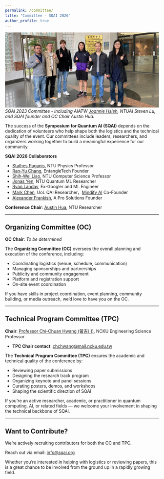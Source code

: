 ```yaml
---
permalink: /committee/
title: "Committee - SQAI 2026"
author_profile: true
---
```


![SQAI 2023 Committee](/images/sqaicommittee.jpg)
*SQAI 2023 Committee - including AIATW [Joannie Hsieh](https://www.facebook.com/joanniehsieh), NTUAI Steven Lu, and SQAI founder and OC Chair Austin Hua.*

The success of the **Symposium for Quantum AI (SQAI)** depends on the dedication of volunteers who help shape both the logistics and the technical quality of the event. Our committees include leaders, researchers, and organizers working together to build a meaningful experience for our community.

**SQAI 2026 Collaborators**
- [Stathes Paganis](https://www.phys.ntu.edu.tw/enphysics/paganis.html), NTU Physics Professor
- [Ran-Yu Chang](https://www.linkedin.com/in/ran-yu-chang-72a1041b6/), EntangleTech Founder
- [Shih-Wei Liao](https://ieeexplore.ieee.org/author/37086846354), NTU Computer Science Professor
- [Jonas Yen](https://www.facebook.com/profile.php?id=100001078614941), NTU Quantum ML Researcher
- [Ryan Landay](https://www.linkedin.com/in/rlanday/), Ex-Googler and ML Engineer
- [Mark Chen](https://www.linkedin.com/in/mark-chen-next/), UoL QAI Researcher，[Mindify AI](https://www.mindifyai.dev/) Co-Founder
- [Alexander Frankish](https://www.linkedin.com/in/alexander-frankish/), A Pro Solutions Founder

**Conference Chair**: [Austin Hua](https://www.linkedin.com/in/austin-hua/), NTU Researcher

---

## Organizing Committee (OC)

**OC Chair**: *To be determined*

The **Organizing Committee (OC)** oversees the overall planning and execution of the conference, including:

- Coordinating logistics (venue, schedule, communication)
- Managing sponsorships and partnerships
- Publicity and community engagement
- Platform and registration support
- On-site event coordination

If you have skills in project coordination, event planning, community building, or media outreach, we’d love to have you on the OC.

---

## Technical Program Committee (TPC)

**Chair**: [Professor Chi-Chuan Hwang (黃吉川)](https://researchoutput.ncku.edu.tw/en/persons/chi-chuan-hwang), NCKU Engineering Science Professor
- **TPC Chair contact**: [chchwang@mail.ncku.edu.tw](mailto:chchwang@mail.ncku.edu.tw)

The **Technical Program Committee (TPC)** ensures the academic and technical quality of the conference by:

- Reviewing paper submissions
- Designing the research track program
- Organizing keynote and panel sessions
- Curating posters, demos, and workshops
- Shaping the scientific direction of SQAI

If you're an active researcher, academic, or practitioner in quantum computing, AI, or related fields — we welcome your involvement in shaping the technical backbone of SQAI.

---

## Want to Contribute?

We’re actively recruiting contributors for both the OC and TPC.

Reach out via email: [info@sqai.org](mailto:info@sqai.org)  

Whether you’re interested in helping with logistics or reviewing papers, this is a great chance to be involved from the ground up in a rapidly growing field.

<!-- 请根据实际情况补充和修改名单及职务 -->
